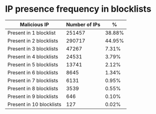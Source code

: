 # IP presence frequency in blocklists
| Malicious IP | Number of IPs | % |
|----|----|----|
| Present in 1 blocklist | 251457 | 38.88% |
| Present in 2 blocklists | 290717 | 44.95% |
| Present in 3 blocklists | 47267 | 7.31% |
| Present in 4 blocklists | 24531 | 3.79% |
| Present in 5 blocklists | 13741 | 2.12% |
| Present in 6 blocklists | 8645 | 1.34% |
| Present in 7 blocklists | 6131 | 0.95% |
| Present in 8 blocklists | 3539 | 0.55% |
| Present in 9 blocklists | 646 | 0.10% |
| Present in 10 blocklists | 127 | 0.02% |
